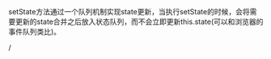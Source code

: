 setState方法通过一个队列机制实现state更新，当执行setState的时候，会将需要更新的state合并之后放入状态队列，而不会立即更新this.state\(可以和浏览器的事件队列类比\)。

 /

